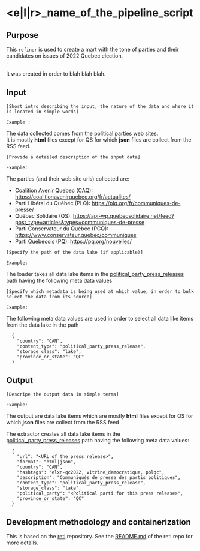 # <e|l|r>_name_of_the_pipeline_script

## Purpose
This `refiner` is used to create a mart with the tone of parties and their candidates on issues of 2022 Quebec election.  
.  

It was created in order to blah blah blah.  

## Input
```
[Short intro describing the input, the nature of the data and where it is located in simple words]

Example : 
```

The data collected comes from the political parties web sites.  
It is mostly **html** files except for QS for which **json** files are collect from the RSS feed.

```
[Provide a detailed description of the input data]

Example:
```

  The parties (and their web site urls) collected are:
  * Coalition Avenir Quebec (CAQ): https://coalitionavenirquebec.org/fr/actualites/
  * Parti Libéral du Québec (PLQ): https://plq.org/fr/communiques-de-presse/
  * Québec Solidaire (QS): https://api-wp.quebecsolidaire.net/feed?post_type=articles&types=communiques-de-presse
  * Parti Conservateur du Québec (PCQ): https://www.conservateur.quebec/communiques
  * Parti Québecois (PQ): https://pq.org/nouvelles/

```
[Specify the path of the data lake (if applicable)]

Example:
```

  The loader takes all data lake items in the [political_party_press_releases](https://clhub.clessn.cloud/admin/core/lake/?path=political_party_press_releases) path having the following meta data values

```
[Specify which metadata is being used at which value, in order to bulk select the data from its source]

Example:
```

The following meta data values are used in order to select all data like items from the data lake in the path 
```
  {
    "country": "CAN",
    "content_type": "political_party_press_release",
    "storage_class": "lake",
    "province_or_state": "QC"
  }
```

## Output
```
[Descripe the output data in simple terms]

Example:
```

The output are data lake items which are mostly **html** files except for QS for which **json** files are collect from the RSS feed

The extractor creates all data lake items in the [political_party_press_releases](https://clhub.clessn.cloud/admin/core/lake/?path=political_party_press_releases) path having the following meta data values:
```
  {
    "url": "<URL of the press release>",
    "format": "html|json",
    "country": "CAN",
    "hashtags": "elxn-qc2022, vitrine_democratique, polqc",
    "description": "Communiqués de presse des partis politiques",
    "content_type": "political_party_press_release",
    "storage_class": "lake",
    "political_party": "<Political parti for this press release>",
    "province_or_state": "QC"
  }
```

## Development methodology and containerization
This is based on the [retl](https://github.com/clessn/retl) repository.
See the [README.md](https://github.com/clessn/retl/blob/master/README.md) of the retl repo for more details.

